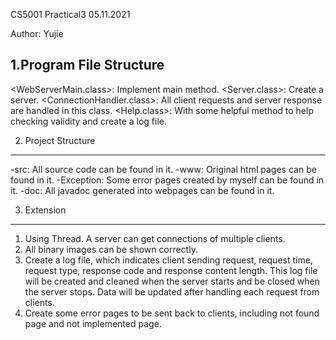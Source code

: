 CS5001  Practical3  05.11.2021

Author: Yujie

1.Program File Structure
-----------------------------------
<WebServerMain.class>: Implement main method.
<Server.class>: Create a server.
<ConnectionHandler.class>: All client requests and server response are handled in this class.
<Help.class>: With some helpful method to help checking validity and create a log file.

2. Project Structure
-----------------------------------
-src: All source code can be found in it.
-www: Original html pages can be found in it.
-Exception: Some error pages created by myself can be found in it.
-doc: All javadoc generated into webpages can be found in it.

3. Extension
-----------------------------------
1) Using Thread. A server can get connections of multiple clients.
2) All binary images can be shown correctly.
3) Create a log file, which indicates client sending request, request time, request type, response code and 
    response content length.
    This log file will be created and cleaned when the server starts and be closed when the server stops. Data 
    will be updated after handling each request from clients.
4) Create some error pages to be sent back to clients, including not found page and not implemented page.
